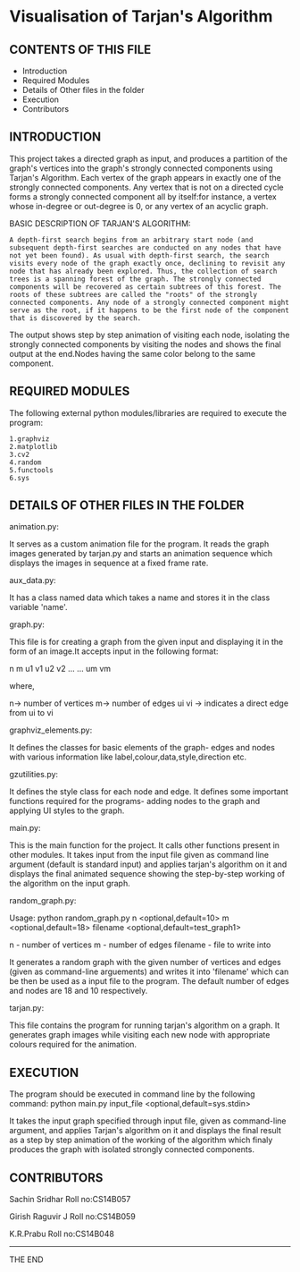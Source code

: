 # Visualisation of Tarjan's Algorithm

CONTENTS OF THIS FILE
---------------------------------------------------------------------------------------
   
 * Introduction
 * Required Modules
 * Details of Other files in the folder
 * Execution
 * Contributors
 
 INTRODUCTION
 --------------------------------------------------------------------------------------
 
This project takes a directed graph as input, and produces a partition of the graph's vertices into the graph's strongly connected components using Tarjan's Algorithm. Each vertex of the graph appears in exactly one of the strongly connected components. Any vertex that is not on a directed cycle forms a strongly connected component all by itself:for instance, a vertex whose in-degree or out-degree is 0, or any vertex of an acyclic graph. 
 	
BASIC DESCRIPTION OF TARJAN'S ALGORITHM:

 	A depth-first search begins from an arbitrary start node (and subsequent depth-first searches are conducted on any nodes that have not yet been found). As usual with depth-first search, the search visits every node of the graph exactly once, declining to revisit any node that has already been explored. Thus, the collection of search trees is a spanning forest of the graph. The strongly connected components will be recovered as certain subtrees of this forest. The roots of these subtrees are called the "roots" of the strongly connected components. Any node of a strongly connected component might serve as the root, if it happens to be the first node of the component that is discovered by the search.
 	 
The output shows step by step animation of visiting each node, isolating the strongly connected components by visiting the nodes and shows the final output at the end.Nodes having the same color belong to the same component.
 	
REQUIRED MODULES
--------------------------------------------------------------------------------------

 The following external python modules/libraries are required to execute the program:

 	1.graphviz
 	2.matplotlib
 	3.cv2
 	4.random
 	5.functools
 	6.sys

DETAILS OF OTHER FILES IN THE FOLDER
---------------------------------------------------------------------------------------

animation.py:

It serves as a custom animation file for the program. It reads the graph images generated by tarjan.py and starts an animation sequence which displays the images in sequence at a fixed frame rate.
			
aux_data.py:

It has a class named data which takes a name and stores it in the class variable 'name'.

graph.py:

This file is for creating a graph from the given input and displaying it in the form of an image.It accepts input in the following format:

n m 
u1 v1 
u2 v2
...
...
um vm

where, 

n-> number of vertices m-> number of edges
ui vi -> indicates a direct edge from ui to vi
		
graphviz_elements.py:

It defines the classes for basic elements of the graph- edges and nodes with various information like label,colour,data,style,direction etc.
					
gzutilities.py:

It defines the style class for each node and edge. It defines some important functions required for the programs- adding nodes to the graph and applying UI styles to the graph.
			   
main.py:

This is the main function for the project. It calls other functions present in other modules. It takes input from the input file given as command line argument (default is standard input) and applies tarjan's algorithm on it and displays the final animated sequence showing the step-by-step working of the algorithm on the input graph.
		
random_graph.py:

Usage: python random_graph.py n <optional,default=10> m <optional,default=18> filename <optional,default=test_graph1>

n - number of vertices m - number of edges filename - file to write into

It generates a random graph with the given number of vertices and edges (given as command-line arguements) and writes it into 'filename' which can be then be used as a input file to the program. The default number of edges and nodes are 18 and 10 respectively. 

tarjan.py:

This file contains the program for running tarjan's algorithm on a graph. It generates graph images while visiting each new node with appropriate colours required for the animation.
		  
EXECUTION
---------------------------------------------------------------------------------------

The program should be executed in command line by the following command: python main.py input_file <optional,default=sys.stdin>
	
It takes the input graph specified through input file, given as command-line argument, and applies Tarjan's algorithm on it and displays the final result as a step by step animation of the working of the algorithm which finaly produces the graph with isolated strongly connected components.


CONTRIBUTORS
--------------------------------------------------------------------------------------

Sachin Sridhar
Roll no:CS14B057

Girish Raguvir J
Roll no:CS14B059

K.R.Prabu
Roll no:CS14B048

--------------------------------------------------------------------------------------

THE END
 
		  
